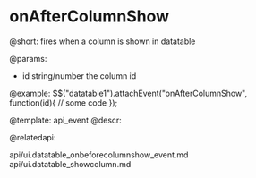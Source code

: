 onAfterColumnShow
=============

@short:
	fires when a column is shown in datatable

@params:

- id		string/number		the column id

@example:
$$("datatable1").attachEvent("onAfterColumnShow", function(id){
	// some code 
});

@template:	api_event
@descr:

@relatedapi:

api/ui.datatable_onbeforecolumnshow_event.md
api/ui.datatable_showcolumn.md